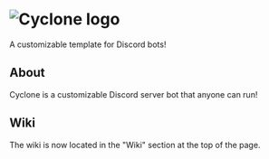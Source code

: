 # ![Cyclone logo](https://github.com/cxgmc/cyclone-bot/blob/main/brand/CycloneLogo@0.75x.png?raw=true)
A customizable template for Discord bots!

## About
Cyclone is a customizable Discord server bot that anyone can run!

## Wiki
The wiki is now located in the "Wiki" section at the top of the page.
